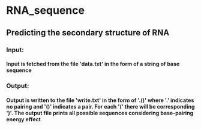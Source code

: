 # RNA_sequence
## Predicting the secondary structure of RNA

### Input:
#### Input is fetched from the file 'data.txt' in the form of a string of base sequence

### Output:
#### Output is written to the file 'write.txt' in the form of '.()' where '.' indicates no pairing and '()' indicates a pair. For each '(' there will be corresponding ')'. The output file prints all possible sequences considering base-pairing energy effect

